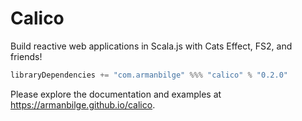 # Calico

Build reactive web applications in Scala.js with Cats Effect, FS2, and friends!

```scala
libraryDependencies += "com.armanbilge" %%% "calico" % "0.2.0"
```

Please explore the documentation and examples at https://armanbilge.github.io/calico.
